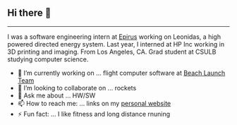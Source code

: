 
## Hi there 👋
---

I was a software engineering intern at [Epirus](https://www.epirusinc.com) working on Leonidas, a high powered directed energy system. Last year, I interned at HP Inc working in 3D printing and imaging. From Los Angeles, CA. Grad student at CSULB studying computer science. 

- 🔭 I’m currently working on ... flight computer software at [Beach Launch Team](https://github.com/Beach-Launch-Team-CSULB)
- 👯 I’m looking to collaborate on ... rockets
- 💬 Ask me about ... HW/SW
- 📫 How to reach me: ... links on my [personal website](https://jonicmecija.github.io)
- ⚡ Fun fact: ... I like fitness and long distance rnuning


